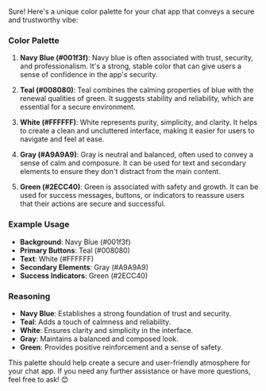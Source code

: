 Sure! Here's a unique color palette for your chat app that conveys a secure and trustworthy vibe:

### Color Palette
1. **Navy Blue (#001f3f)**: Navy blue is often associated with trust, security, and professionalism. It's a strong, stable color that can give users a sense of confidence in the app's security.

2. **Teal (#008080)**: Teal combines the calming properties of blue with the renewal qualities of green. It suggests stability and reliability, which are essential for a secure environment.

3. **White (#FFFFFF)**: White represents purity, simplicity, and clarity. It helps to create a clean and uncluttered interface, making it easier for users to navigate and feel at ease.

4. **Gray (#A9A9A9)**: Gray is neutral and balanced, often used to convey a sense of calm and composure. It can be used for text and secondary elements to ensure they don't distract from the main content.

5. **Green (#2ECC40)**: Green is associated with safety and growth. It can be used for success messages, buttons, or indicators to reassure users that their actions are secure and successful.

### Example Usage
- **Background**: Navy Blue (#001f3f)
- **Primary Buttons**: Teal (#008080)
- **Text**: White (#FFFFFF)
- **Secondary Elements**: Gray (#A9A9A9)
- **Success Indicators**: Green (#2ECC40)

### Reasoning
- **Navy Blue**: Establishes a strong foundation of trust and security.
- **Teal**: Adds a touch of calmness and reliability.
- **White**: Ensures clarity and simplicity in the interface.
- **Gray**: Maintains a balanced and composed look.
- **Green**: Provides positive reinforcement and a sense of safety.

This palette should help create a secure and user-friendly atmosphere for your chat app. If you need any further assistance or have more questions, feel free to ask! 😊